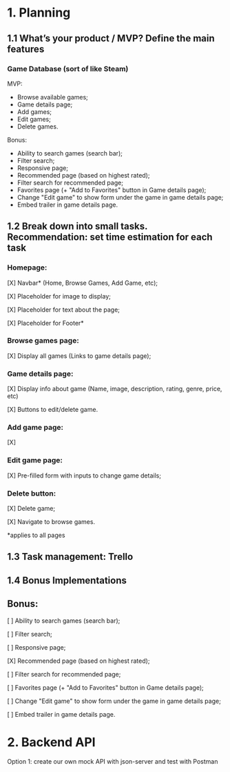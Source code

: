 # 1. Planning

## 1.1 What’s your product / MVP? Define the main features


### Game Database (sort of like Steam)

MVP:
- Browse available games;
- Game details page;
- Add games;
- Edit games;
- Delete games.

Bonus:
- Ability to search games (search bar);
- Filter search;
- Responsive page;
- Recommended page (based on highest rated);
- Filter search for recommended page;
- Favorites page (+ "Add to Favorites" button in Game details page);
- Change "Edit game" to show form under the game in game details page;
- Embed trailer in game details page.


## 1.2 Break down into small tasks. Recommendation: set time estimation for each task

### Homepage:

[X] Navbar* (Home, Browse Games, Add Game, etc);

[X] Placeholder for image to display;

[X] Placeholder for text about the page;

[X] Placeholder for Footer* 


### Browse games page:

[X] Display all games (Links to game details page);


### Game details page:

[X] Display info about game (Name, image, description, rating, genre, price, etc)

[X] Buttons to edit/delete game.


### Add game page:

[X]

### Edit game page:

[X] Pre-filled form with inputs to change game details;


### Delete button:

[X] Delete game;

[X] Navigate to browse games.


*applies to all pages


## 1.3 Task management: Trello


## 1.4 Bonus Implementations

## Bonus:

[ ] Ability to search games (search bar);

[ ] Filter search;

[ ] Responsive page;

[X] Recommended page (based on highest rated);

[ ] Filter search for recommended page;

[ ] Favorites page (+ "Add to Favorites" button in Game details page);

[ ] Change "Edit game" to show form under the game in game details page;

[ ] Embed trailer in game details page.


# 2. Backend API

Option 1: create our own mock API with json-server and test with Postman
